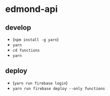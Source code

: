 # edmond-api

## develop

* (`npm install -g yarn`)
* `yarn`
* `cd functions`
* `yarn`

## deploy

* (`yarn run firebase login`)
* `yarn run firebase deploy --only functions`
